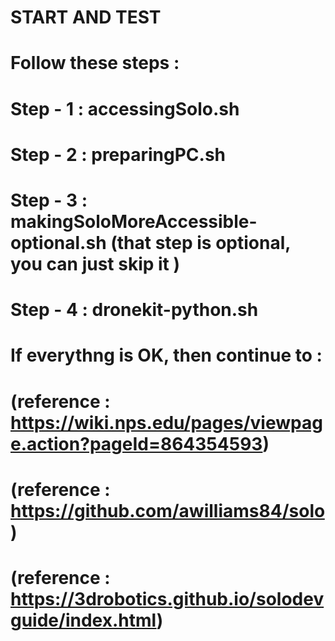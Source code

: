 # START AND TEST
# Follow these steps : 
#
#       Step - 1 : accessingSolo.sh
#       Step - 2 : preparingPC.sh
#       Step - 3 : makingSoloMoreAccessible-optional.sh (that step is optional, you can just skip it )
#       Step - 4 : dronekit-python.sh
#
# If everythng is OK, then continue to :
#
#
#
#
# (reference : https://wiki.nps.edu/pages/viewpage.action?pageId=864354593)
# (reference : https://github.com/awilliams84/solo)
# (reference : https://3drobotics.github.io/solodevguide/index.html)